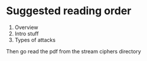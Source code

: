 # Suggested reading order
1. Overview
2. Intro stuff
3. Types of attacks

Then go read the pdf from the stream ciphers directory
